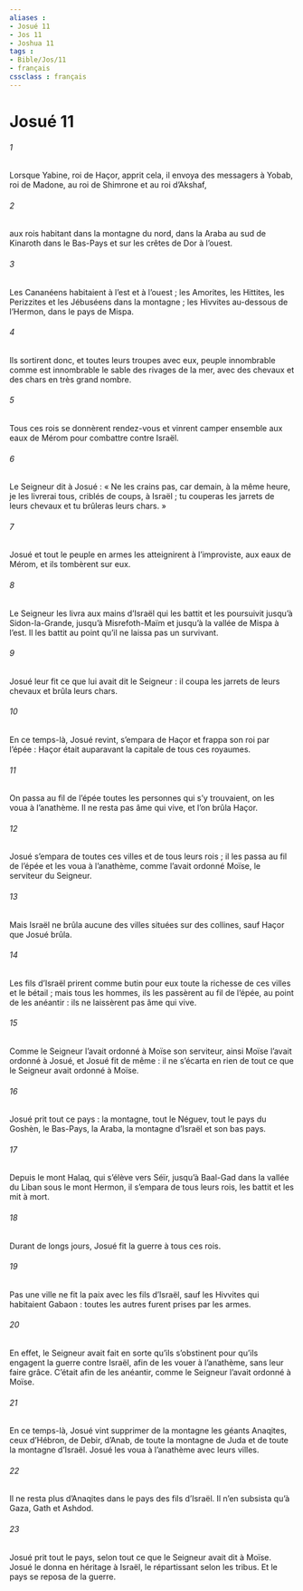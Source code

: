 ```yaml
---
aliases : 
- Josué 11
- Jos 11
- Joshua 11
tags : 
- Bible/Jos/11
- français
cssclass : français
---
```


# Josué 11

###### 1
Lorsque Yabine, roi de Haçor, apprit cela, il envoya des messagers à Yobab, roi de Madone, au roi de Shimrone et au roi d’Akshaf,
###### 2
aux rois habitant dans la montagne du nord, dans la Araba au sud de Kinaroth dans le Bas-Pays et sur les crêtes de Dor à l’ouest.
###### 3
Les Cananéens habitaient à l’est et à l’ouest ; les Amorites, les Hittites, les Perizzites et les Jébuséens dans la montagne ; les Hivvites au-dessous de l’Hermon, dans le pays de Mispa.
###### 4
Ils sortirent donc, et toutes leurs troupes avec eux, peuple innombrable comme est innombrable le sable des rivages de la mer, avec des chevaux et des chars en très grand nombre.
###### 5
Tous ces rois se donnèrent rendez-vous et vinrent camper ensemble aux eaux de Mérom pour combattre contre Israël.
###### 6
Le Seigneur dit à Josué : « Ne les crains pas, car demain, à la même heure, je les livrerai tous, criblés de coups, à Israël ; tu couperas les jarrets de leurs chevaux et tu brûleras leurs chars. »
###### 7
Josué et tout le peuple en armes les atteignirent à l’improviste, aux eaux de Mérom, et ils tombèrent sur eux.
###### 8
Le Seigneur les livra aux mains d’Israël qui les battit et les poursuivit jusqu’à Sidon-la-Grande, jusqu’à Misrefoth-Maïm et jusqu’à la vallée de Mispa à l’est. Il les battit au point qu’il ne laissa pas un survivant.
###### 9
Josué leur fit ce que lui avait dit le Seigneur : il coupa les jarrets de leurs chevaux et brûla leurs chars.
###### 10
En ce temps-là, Josué revint, s’empara de Haçor et frappa son roi par l’épée : Haçor était auparavant la capitale de tous ces royaumes.
###### 11
On passa au fil de l’épée toutes les personnes qui s’y trouvaient, on les voua à l’anathème. Il ne resta pas âme qui vive, et l’on brûla Haçor.
###### 12
Josué s’empara de toutes ces villes et de tous leurs rois ; il les passa au fil de l’épée et les voua à l’anathème, comme l’avait ordonné Moïse, le serviteur du Seigneur.
###### 13
Mais Israël ne brûla aucune des villes situées sur des collines, sauf Haçor que Josué brûla.
###### 14
Les fils d’Israël prirent comme butin pour eux toute la richesse de ces villes et le bétail ; mais tous les hommes, ils les passèrent au fil de l’épée, au point de les anéantir : ils ne laissèrent pas âme qui vive.
###### 15
Comme le Seigneur l’avait ordonné à Moïse son serviteur, ainsi Moïse l’avait ordonné à Josué, et Josué fit de même : il ne s’écarta en rien de tout ce que le Seigneur avait ordonné à Moïse.
###### 16
Josué prit tout ce pays : la montagne, tout le Néguev, tout le pays du Goshèn, le Bas-Pays, la Araba, la montagne d’Israël et son bas pays.
###### 17
Depuis le mont Halaq, qui s’élève vers Séïr, jusqu’à Baal-Gad dans la vallée du Liban sous le mont Hermon, il s’empara de tous leurs rois, les battit et les mit à mort.
###### 18
Durant de longs jours, Josué fit la guerre à tous ces rois.
###### 19
Pas une ville ne fit la paix avec les fils d’Israël, sauf les Hivvites qui habitaient Gabaon : toutes les autres furent prises par les armes.
###### 20
En effet, le Seigneur avait fait en sorte qu’ils s’obstinent pour qu’ils engagent la guerre contre Israël, afin de les vouer à l’anathème, sans leur faire grâce. C’était afin de les anéantir, comme le Seigneur l’avait ordonné à Moïse.
###### 21
En ce temps-là, Josué vint supprimer de la montagne les géants Anaqites, ceux d’Hébron, de Debir, d’Anab, de toute la montagne de Juda et de toute la montagne d’Israël. Josué les voua à l’anathème avec leurs villes.
###### 22
Il ne resta plus d’Anaqites dans le pays des fils d’Israël. Il n’en subsista qu’à Gaza, Gath et Ashdod.
###### 23
Josué prit tout le pays, selon tout ce que le Seigneur avait dit à Moïse. Josué le donna en héritage à Israël, le répartissant selon les tribus. Et le pays se reposa de la guerre.
